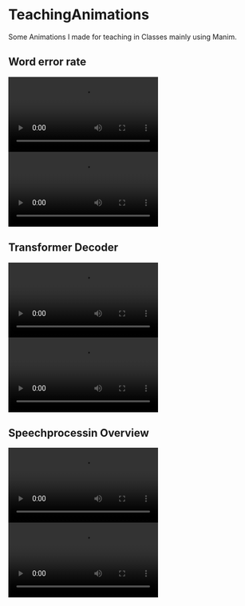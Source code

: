 # TeachingAnimations
Some Animations I made for teaching in Classes mainly using Manim.

## Word error rate
![WordErrorRate](https://github.com/kayr7/TeachingAnimations/raw/main/word_error_rate/media/videos/wer/512p15/WERComputation.mp4)
<video src="https://github.com/kayr7/TeachingAnimations/raw/main/word_error_rate/media/videos/wer/512p15/WERComputation.mp4"/>

## Transformer Decoder
![Transformer](https://github.com/kayr7/TeachingAnimations/raw/main/transformer_decoder/media/videos/TransformerDecoder/512p15/Decoder.mp4)
<video src="https://github.com/kayr7/TeachingAnimations/raw/main/transformer_decoder/media/videos/TransformerDecoder/512p15/Decoder.mp4"/>

## Speechprocessin Overview
![Speechprocessing](https://github.com/kayr7/TeachingAnimations/raw/main/speechprocessing_overview/media/videos/speechprocessing_overview/480p15/SpeechProcessing.mp4)
<video src="https://github.com/kayr7/TeachingAnimations/raw/main/speechprocessing_overview/media/videos/speechprocessing_overview/480p15/SpeechProcessing.mp4"/>
